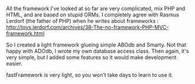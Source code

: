 All the framework I've looked at so far are very complicated, mix PHP and HTML, and are based on stupid ORMs. I completely agree with Rasmus Lerdorf (the father of PHP) when he writes about frameworks :
http://toys.lerdorf.com/archives/38-The-no-framework-PHP-MVC-framework.html

So I created a light framework glueing simple ABOdb and Smarty. Not that happy with ADOdb, I wrote my own database access class. Then again, it's very simple, but I added some features so it would make development easier.

fastFramework is very light, so you won't take days to learn to use it.